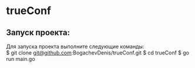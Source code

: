 # trueConf
## Запуск проекта:
Для запуска проекта выполните следующие команды:
<br>
$ git clone git@github.com:BogachevDenis/trueConf.git
$ cd trueConf
$ go run main.go
